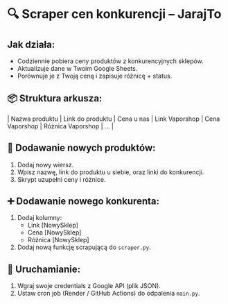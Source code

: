 # 🔍 Scraper cen konkurencji – JarajTo

## Jak działa:
- Codziennie pobiera ceny produktów z konkurencyjnych sklepów.
- Aktualizuje dane w Twoim Google Sheets.
- Porównuje je z Twoją ceną i zapisuje różnicę + status.

## 📦 Struktura arkusza:
| Nazwa produktu | Link do produktu | Cena u nas | Link Vaporshop | Cena Vaporshop | Różnica Vaporshop | ... |

## 🧩 Dodawanie nowych produktów:
1. Dodaj nowy wiersz.
2. Wpisz nazwę, link do produktu u siebie, oraz linki do konkurencji.
3. Skrypt uzupełni ceny i różnice.

## ➕ Dodawanie nowego konkurenta:
1. Dodaj kolumny:
   - Link [NowySklep]
   - Cena [NowySklep]
   - Różnica [NowySklep]
2. Dodaj nową funkcję scrapującą do `scraper.py`.

## 🚀 Uruchamianie:
1. Wgraj swoje credentials z Google API (plik JSON).
2. Ustaw cron job (Render / GitHub Actions) do odpalenia `main.py`.

